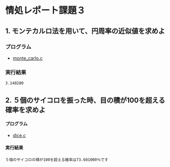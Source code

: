 # 情処レポート課題３

## 1. モンテカルロ法を用いて、円周率の近似値を求めよ

### プログラム

* [monte_carlo.c](https://github.com/simochee/c.natsumi.dec/blob/master/monte_carlo.c)

### 実行結果

```
3.140280
```

## 2. ５個のサイコロを振った時、目の積が100を超える確率を求めよ

#### プログラム

* [dice.c](https://github.com/simochee/c.natsumi.dec/blob/master/dice.c)

#### 実行結果

```
５個のサイコロの積が100を超える確率は73.601000％です
```

